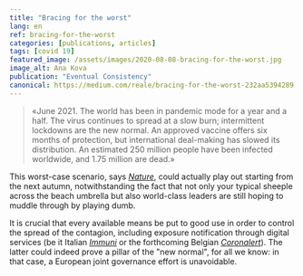 ```yaml
---
title: "Bracing for the worst"
lang: en
ref: bracing-for-the-worst
categories: [publications, articles]
tags: [covid 19]
featured_image: /assets/images/2020-08-08-bracing-for-the-worst.jpg
image_alt: Ana Kova
publication: "Eventual Consistency"
canonical: https://medium.com/reale/bracing-for-the-worst-232aa5394289
---
```


> «June 2021. The world has been in pandemic mode for a year and a half. The virus continues to spread at a slow burn; intermittent lockdowns are the new normal. An approved vaccine offers six months of protection, but international deal-making has slowed its distribution. An estimated 250 million people have been infected worldwide, and 1.75 million are dead.»

This worst-case scenario, says [*Nature*](https://www.nature.com/articles/d41586-020-02278-5), could actually play out starting from the next autumn, notwithstanding the fact that not only your typical sheeple across the beach umbrella but also world-class leaders are still hoping to muddle through by playing dumb.

It is crucial that every available means be put to good use in order to control the spread of the contagion, including exposure notification through digital services (be it Italian [*Immuni*](https://www.immuni.italia.it/) or the forthcoming Belgian [*Coronalert*](https://www.esat.kuleuven.be/cosic/sites/corona-app/)). The latter could indeed prove a pillar of the "new normal", for all we know: in that case, a European joint governance effort is unavoidable.
